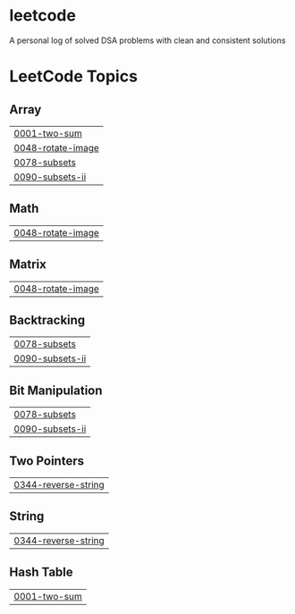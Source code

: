 # leetcode
A personal log of solved DSA problems with clean and consistent solutions

<!---LeetCode Topics Start-->
# LeetCode Topics
## Array
|  |
| ------- |
| [0001-two-sum](https://github.com/Savvythelegend/leetcode/tree/master/0001-two-sum) |
| [0048-rotate-image](https://github.com/Savvythelegend/leetcode/tree/master/0048-rotate-image) |
| [0078-subsets](https://github.com/Savvythelegend/leetcode/tree/master/0078-subsets) |
| [0090-subsets-ii](https://github.com/Savvythelegend/leetcode/tree/master/0090-subsets-ii) |
## Math
|  |
| ------- |
| [0048-rotate-image](https://github.com/Savvythelegend/leetcode/tree/master/0048-rotate-image) |
## Matrix
|  |
| ------- |
| [0048-rotate-image](https://github.com/Savvythelegend/leetcode/tree/master/0048-rotate-image) |
## Backtracking
|  |
| ------- |
| [0078-subsets](https://github.com/Savvythelegend/leetcode/tree/master/0078-subsets) |
| [0090-subsets-ii](https://github.com/Savvythelegend/leetcode/tree/master/0090-subsets-ii) |
## Bit Manipulation
|  |
| ------- |
| [0078-subsets](https://github.com/Savvythelegend/leetcode/tree/master/0078-subsets) |
| [0090-subsets-ii](https://github.com/Savvythelegend/leetcode/tree/master/0090-subsets-ii) |
## Two Pointers
|  |
| ------- |
| [0344-reverse-string](https://github.com/Savvythelegend/leetcode/tree/master/0344-reverse-string) |
## String
|  |
| ------- |
| [0344-reverse-string](https://github.com/Savvythelegend/leetcode/tree/master/0344-reverse-string) |
## Hash Table
|  |
| ------- |
| [0001-two-sum](https://github.com/Savvythelegend/leetcode/tree/master/0001-two-sum) |
<!---LeetCode Topics End-->